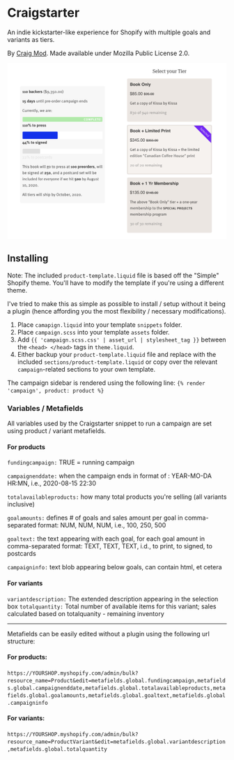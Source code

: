 # Craigstarter

An indie kickstarter-like experience for Shopify with multiple goals and variants as tiers. 

By [Craig Mod](https://craigmod.com). Made available under Mozilla Public License 2.0. 

![goals and tiers](craigstarter_goals_tiers.jpg)

## Installing

Note: The included `product-template.liquid` file is based off the "Simple" Shopify theme. You'll have to modify the template if you're using a different theme. 

I've tried to make this as simple as possible to install / setup without it being a plugin (hence affording you the most flexibility / necessary modifications). 

1. Place `camapign.liquid` into your template `snippets` folder. 
2. Place `campaign.scss` into your template `assets` folder.
3. Add `{{ 'campaign.scss.css' | asset_url | stylesheet_tag }}` between the `<head> </head>` tags in `theme.liquid`.
4. Either backup your `product-template.liquid` file and replace with the included `sections/product-template.liquid` or copy over the relevant `campaign`-related sections to your own template. 

The campaign sidebar is rendered using the following line: 
`{% render 'campaign', product: product %}`



### Variables / Metafields
All variables used by the Craigstarter snippet to run a campaign are set using product / variant metafields. 

#### For products

`fundingcampaign:` TRUE = running campaign 

`campaignenddate:` when the campaign ends in format of : 
  YEAR-MO-DA HR:MN, i.e., 2020-08-15 22:30

`totalavailableproducts:` how many total products you're selling (all variants inclusive)

`goalamounts:` defines # of goals and sales amount per goal in comma-separated format: 
 NUM, NUM, NUM, i.e., 100, 250, 500

`goaltext:` the text appearing with each goal, for each goal amount in comma-separated format: 
 TEXT, TEXT, TEXT, i.d., to print, to signed, to postcards

`campaigninfo:` text blob appearing below goals, can contain html, et cetera

#### For variants

`variantdescription:` The extended description appearing in the selection box
`totalquantity:` Total number of available items for this variant; 
  sales calculated based on totalquanity - remaining inventory 

----

Metafields can be easily edited without a plugin using the following url structure: 

#### For products: 

`https://YOURSHOP.myshopify.com/admin/bulk?resource_name=Product&edit=metafields.global.fundingcampaign,metafields.global.campaignenddate,metafields.global.totalavailableproducts,metafields.global.goalamounts,metafields.global.goaltext,metafields.global.campaigninfo`

#### For variants: 

`https://YOURSHOP.myshopify.com/admin/bulk?resource_name=ProductVariant&edit=metafields.global.variantdescription,metafields.global.totalquantity
`